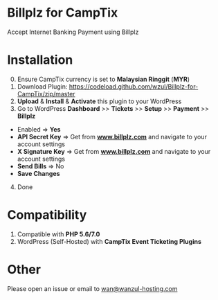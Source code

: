# Billplz for CampTix

Accept Internet Banking Payment using Billplz

# Installation

0. Ensure CampTix currency is set to **Malaysian Ringgit** (**MYR**)
1. Download Plugin: https://codeload.github.com/wzul/Billplz-for-CampTix/zip/master
2. **Upload** & **Install** & **Activate** this plugin to your WordPress
3. Go to WordPress **Dashboard** >> **Tickets** >> **Setup** >> **Payment** >> **Billplz**
  * Enabled => **Yes**
  * **API Secret Key** => Get from **www.billplz.com** and navigate to your account settings
  * **X Signature Key** => Get from **www.billplz.com** and navigate to your account settings
  * **Send Bills** => No
  * **Save Changes**
4. Done

# Compatibility

1. Compatible with **PHP 5.6/7.0**
2. WordPress (Self-Hosted) with **CampTix Event Ticketing Plugins**

# Other

Please open an issue or email to wan@wanzul-hosting.com
